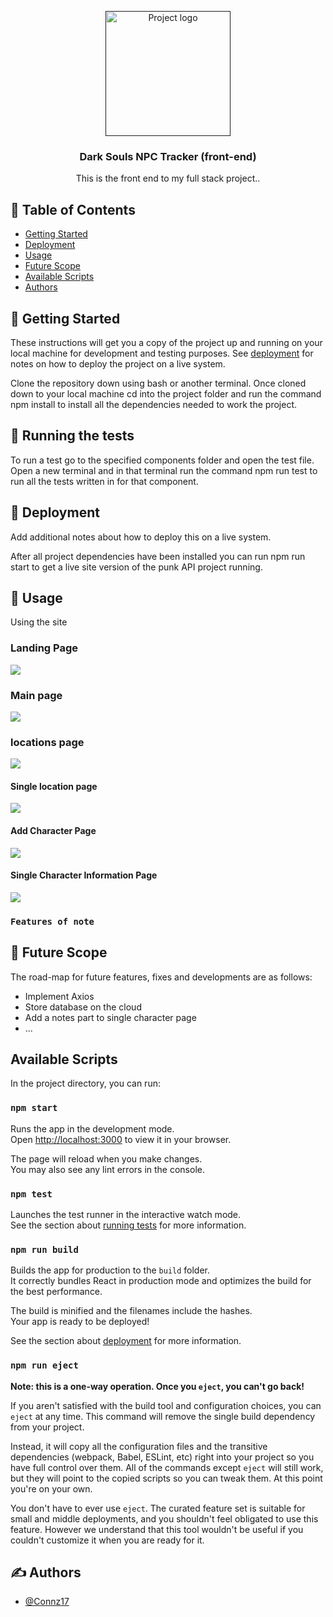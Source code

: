 <p align="center">
  <a href="" rel="noopener">
 <img width=200px height=200px src="./src/assets/images/bonfire.png" alt="Project logo"></a>
</p>

<h3 align="center">Dark Souls NPC Tracker (front-end)</h3>


<p align= "center"> This is the front end to my full stack project.. 
    <br> 
</p>

## 📝 Table of Contents

- [Getting Started](#getting_started)
- [Deployment](#deployment)
- [Usage](#usage)
- [Future Scope](#future_scope)
- [Available Scripts](#available_scripts)
- [Authors](#authors)


## 🏁 Getting Started <a name = "getting_started"></a>

These instructions will get you a copy of the project up and running on your local machine for development and testing purposes. See [deployment](#deployment) for notes on how to deploy the project on a live system.

Clone the repository down using bash or another terminal. Once cloned down to your local machine cd into the project folder and run the command npm install to install all the dependencies needed to work the project. 


## 🔧 Running the tests <a name = "tests"></a>

To run a test go to the specified components folder and open the test file. Open a new terminal and in that terminal run the command npm run test to run all the tests written in for that component.


## 🚀 Deployment <a name = "deployment"></a>

Add additional notes about how to deploy this on a live system.

After all project dependencies have been installed you can run npm run start to get a live site version of the punk API project running.

## 🎈 Usage <a name="usage"></a>

Using the site

### Landing Page 

<img src="./src/assets/screenshots/landingpage.png"/>


### Main page

<img src="./src/assets/screenshots/mainpage.png"/>

### locations page

<img src="./src/assets/screenshots/locationspage.png"/>


#### Single location page

<img src="./src/assets/screenshots/setLocationPage.png"/>

#### Add Character Page

<img src="./src/assets/screenshots/newCharacterPage.png"/>

#### Single Character Information Page
<img src="./src/assets/screenshots/npcPage.png"/>



### `Features of note`

## 🚀 Future Scope <a name = "future_scope"></a>

The road-map for future features, fixes and developments are as follows:
 <ul>
    <li>Implement Axios</li>
    <li>Store database on the cloud</li>
    <li>Add a notes part to single character page</li>
    <li>...</li>
    
  </ul>

## Available Scripts <a name="available_scripts"></a>

In the project directory, you can run: 

### `npm start`

Runs the app in the development mode.\
Open [http://localhost:3000](http://localhost:3000) to view it in your browser.

The page will reload when you make changes.\
You may also see any lint errors in the console.

### `npm test`

Launches the test runner in the interactive watch mode.\
See the section about [running tests](https://facebook.github.io/create-react-app/docs/running-tests) for more information.

### `npm run build`

Builds the app for production to the `build` folder.\
It correctly bundles React in production mode and optimizes the build for the best performance.

The build is minified and the filenames include the hashes.\
Your app is ready to be deployed!

See the section about [deployment](https://facebook.github.io/create-react-app/docs/deployment) for more information.

### `npm run eject`

**Note: this is a one-way operation. Once you `eject`, you can't go back!**

If you aren't satisfied with the build tool and configuration choices, you can `eject` at any time. This command will remove the single build dependency from your project.

Instead, it will copy all the configuration files and the transitive dependencies (webpack, Babel, ESLint, etc) right into your project so you have full control over them. All of the commands except `eject` will still work, but they will point to the copied scripts so you can tweak them. At this point you're on your own.

You don't have to ever use `eject`. The curated feature set is suitable for small and middle deployments, and you shouldn't feel obligated to use this feature. However we understand that this tool wouldn't be useful if you couldn't customize it when you are ready for it.


## ✍️ Authors <a name = "authors"></a>

- [@Connz17](https://github.com/Connz17) 